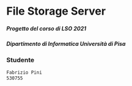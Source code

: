 # File Storage Server
##### Progetto del corso di LSO 2021 
##### Dipartimento di Informatica Università di Pisa

### Studente
```sh
Fabrizio Pini 
530755
```